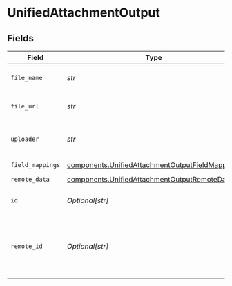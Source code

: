 # UnifiedAttachmentOutput


## Fields

| Field                                                                                                              | Type                                                                                                               | Required                                                                                                           | Description                                                                                                        |
| ------------------------------------------------------------------------------------------------------------------ | ------------------------------------------------------------------------------------------------------------------ | ------------------------------------------------------------------------------------------------------------------ | ------------------------------------------------------------------------------------------------------------------ |
| `file_name`                                                                                                        | *str*                                                                                                              | :heavy_check_mark:                                                                                                 | The file name of the attachment                                                                                    |
| `file_url`                                                                                                         | *str*                                                                                                              | :heavy_check_mark:                                                                                                 | The file url of the attachment                                                                                     |
| `uploader`                                                                                                         | *str*                                                                                                              | :heavy_check_mark:                                                                                                 | The uploader's uuid of the attachment                                                                              |
| `field_mappings`                                                                                                   | [components.UnifiedAttachmentOutputFieldMappings](../../models/components/unifiedattachmentoutputfieldmappings.md) | :heavy_check_mark:                                                                                                 | N/A                                                                                                                |
| `remote_data`                                                                                                      | [components.UnifiedAttachmentOutputRemoteData](../../models/components/unifiedattachmentoutputremotedata.md)       | :heavy_check_mark:                                                                                                 | N/A                                                                                                                |
| `id`                                                                                                               | *Optional[str]*                                                                                                    | :heavy_minus_sign:                                                                                                 | The uuid of the attachment                                                                                         |
| `remote_id`                                                                                                        | *Optional[str]*                                                                                                    | :heavy_minus_sign:                                                                                                 | The id of the attachment in the context of the 3rd Party                                                           |